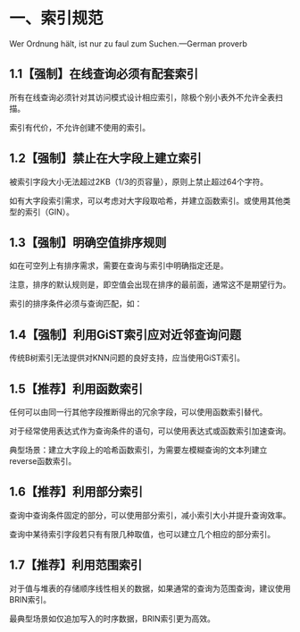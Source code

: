 # 一、索引规范

Wer Ordnung hält, ist nur zu faul zum Suchen.—German proverb

## 1.1【强制】在线查询必须有配套索引

所有在线查询必须针对其访问模式设计相应索引，除极个别小表外不允许全表扫描。

索引有代价，不允许创建不使用的索引。

## 1.2【强制】**禁止在大字段上建立索引**

被索引字段大小无法超过2KB（1/3的页容量），原则上禁止超过64个字符。

如有大字段索引需求，可以考虑对大字段取哈希，并建立函数索引。或使用其他类型的索引（GIN）。

## 1.3【强制】**明确空值排序规则**

如在可空列上有排序需求，需要在查询与索引中明确指定还是。

注意，排序的默认规则是，即空值会出现在排序的最前面，通常这不是期望行为。

索引的排序条件必须与查询匹配，如：

## 1.4【强制】**利用GiST索引应对近邻查询问题**

传统B树索引无法提供对KNN问题的良好支持，应当使用GiST索引。

## 1.5【推荐】**利用函数索引**

任何可以由同一行其他字段推断得出的冗余字段，可以使用函数索引替代。

对于经常使用表达式作为查询条件的语句，可以使用表达式或函数索引加速查询。

典型场景：建立大字段上的哈希函数索引，为需要左模糊查询的文本列建立reverse函数索引。

## 1.6【推荐】**利用部分索引**

查询中查询条件固定的部分，可以使用部分索引，减小索引大小并提升查询效率。

查询中某待索引字段若只有有限几种取值，也可以建立几个相应的部分索引。

## 1.7【推荐】**利用范围索引**

对于值与堆表的存储顺序线性相关的数据，如果通常的查询为范围查询，建议使用BRIN索引。

最典型场景如仅追加写入的时序数据，BRIN索引更为高效。